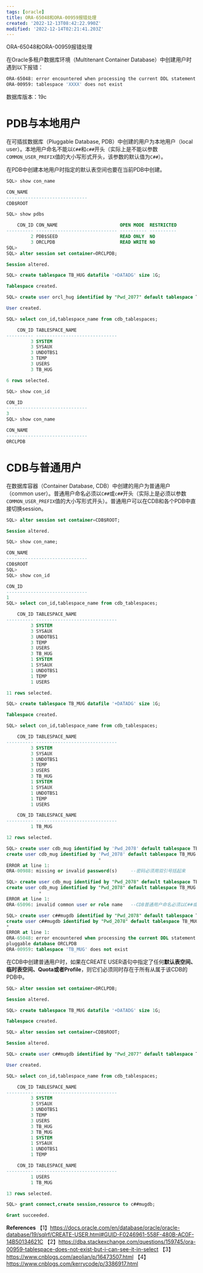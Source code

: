 ```yaml
---
tags: [oracle]
title: ORA-65048和ORA-00959报错处理
created: '2022-12-13T08:42:22.990Z'
modified: '2022-12-14T02:21:41.203Z'
---
```


ORA-65048和ORA-00959报错处理


在Oracle多租户数据库环境（Multitenant Container Database）中创建用户时遇到以下报错：
```bash
ORA-65048: error encountered when processing the current DDL statement in pluggable database ORCLPDB
ORA-00959: tablespace 'XXXX' does not exist
```

数据库版本：19c

# PDB与本地用户
在可插拔数据库（Pluggable Database, PDB）中创建的用户为本地用户（local user）。本地用户命名不能以`C##`和`c##`开头（实际上是不能以参数`COMMON_USER_PREFIX`值的大小写形式开头，该参数的默认值为`C##`）。

在PDB中创建本地用户时指定的默认表空间也要在当前PDB中创建。

```sql
SQL> show con_name

CON_NAME
------------------------------
CDB$ROOT

SQL> show pdbs

    CON_ID CON_NAME                       OPEN MODE  RESTRICTED
---------- ------------------------------ ---------- ----------
         2 PDB$SEED                       READ ONLY  NO
         3 ORCLPDB                        READ WRITE NO
SQL>
SQL> alter session set container=ORCLPDB;

Session altered.

SQL> create tablespace TB_HUG datafile '+DATADG' size 1G;

Tablespace created.

SQL> create user orcl_hug identified by "Pwd_2077" default tablespace TB_HUG;

User created.

SQL> select con_id,tablespace_name from cdb_tablespaces;

    CON_ID TABLESPACE_NAME
---------- ------------------------------
         3 SYSTEM
         3 SYSAUX
         3 UNDOTBS1
         3 TEMP
         3 USERS
         3 TB_HUG

6 rows selected.

SQL> show con_id

CON_ID
------------------------------
3
SQL> show con_name

CON_NAME
------------------------------
ORCLPDB
```

# CDB与普通用户
在数据库容器（Container Database, CDB）中创建的用户为普通用户（common user）。普通用户命名必须以`C##`或`c##`开头（实际上是必须以参数`COMMON_USER_PREFIX`值的大小写形式开头）。普通用户可以在CDB和各个PDB中直接切换session。

```sql
SQL> alter session set container=CDB$ROOT;

Session altered.

SQL> show con_name;

CON_NAME
------------------------------
CDB$ROOT
SQL>
SQL> show con_id

CON_ID
------------------------------
1
SQL> select con_id,tablespace_name from cdb_tablespaces;

    CON_ID TABLESPACE_NAME
---------- ------------------------------
         3 SYSTEM
         3 SYSAUX
         3 UNDOTBS1
         3 TEMP
         3 USERS
         3 TB_HUG
         1 SYSTEM
         1 SYSAUX
         1 UNDOTBS1
         1 TEMP
         1 USERS

11 rows selected.

SQL> create tablespace TB_MUG datafile '+DATADG' size 1G;

Tablespace created.

SQL> select con_id,tablespace_name from cdb_tablespaces;

    CON_ID TABLESPACE_NAME
---------- ------------------------------
         3 SYSTEM
         3 SYSAUX
         3 UNDOTBS1
         3 TEMP
         3 USERS
         3 TB_HUG
         1 SYSTEM
         1 SYSAUX
         1 UNDOTBS1
         1 TEMP
         1 USERS

    CON_ID TABLESPACE_NAME
---------- ------------------------------
         1 TB_MUG

12 rows selected.

SQL> create user cdb_mug identified by 'Pwd_2078' default tablespace TB_MUG;
create user cdb_mug identified by 'Pwd_2078' default tablespace TB_MUG
                                  *
ERROR at line 1:
ORA-00988: missing or invalid password(s)     --密码必须用双引号括起来

SQL> create user cdb_mug identified by "Pwd_2078" default tablespace TB_MUG;
create user cdb_mug identified by "Pwd_2078" default tablespace TB_MUG
            *
ERROR at line 1:
ORA-65096: invalid common user or role name   --CDB普通用户命名必须以C##或c##开头

SQL> create user c##mugdb identified by "Pwd_2078" default tablespace TB_MUG;
create user c##mugdb identified by "Pwd_2078" default tablespace TB_MUG
*
ERROR at line 1:
ORA-65048: error encountered when processing the current DDL statement in
pluggable database ORCLPDB
ORA-00959: tablespace 'TB_MUG' does not exist
```

在CDB中创建普通用户时，如果在CREATE USER语句中指定了任何**默认表空间、临时表空间、Quota或者Profile**，则它们必须同时存在于所有从属于该CDB的PDB中。

```sql
SQL> alter session set container=ORCLPDB;

Session altered.

SQL> create tablespace TB_MUG datafile '+DATADG' size 1G;

Tablespace created.

SQL> alter session set container=CDB$ROOT;

Session altered.

SQL> create user c##mugdb identified by "Pwd_2077" default tablespace TB_MUG;

User created.

SQL> select con_id,tablespace_name from cdb_tablespaces;

    CON_ID TABLESPACE_NAME
---------- ------------------------------
         3 SYSTEM
         3 SYSAUX
         3 UNDOTBS1
         3 TEMP
         3 USERS
         3 TB_HUG
         3 TB_MUG
         1 SYSTEM
         1 SYSAUX
         1 UNDOTBS1
         1 TEMP

    CON_ID TABLESPACE_NAME
---------- ------------------------------
         1 USERS
         1 TB_MUG

13 rows selected.

SQL> grant connect,create session,resource to c##mugdb;

Grant succeeded.
```





**References**
【1】https://docs.oracle.com/en/database/oracle/oracle-database/19/sqlrf/CREATE-USER.html#GUID-F0246961-558F-480B-AC0F-14B50134621C
【2】https://dba.stackexchange.com/questions/159745/ora-00959-tablespace-does-not-exist-but-i-can-see-it-in-select
【3】https://www.cnblogs.com/aeolian/p/16473507.html
【4】https://www.cnblogs.com/kerrycode/p/3386917.html



